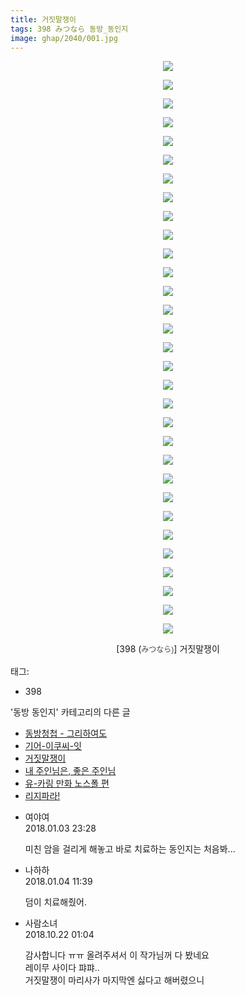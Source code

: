 ```yaml
---
title: 거짓말쟁이
tags: 398 みつなら 동방_동인지
image: ghap/2040/001.jpg
---
```

<div class="article">
<p style="text-align: center; clear: none; float: none;"><img src="{{ site.nasurl }}/ghap/2040/001.jpg"/></p>
<p style="text-align: center; clear: none; float: none;"><img src="{{ site.nasurl }}/ghap/2040/002.jpg"/></p>
<p style="text-align: center; clear: none; float: none;"><img src="{{ site.nasurl }}/ghap/2040/003.jpg"/></p>
<p style="text-align: center; clear: none; float: none;"><img src="{{ site.nasurl }}/ghap/2040/004.jpg"/></p>
<p style="text-align: center; clear: none; float: none;"><img src="{{ site.nasurl }}/ghap/2040/005.jpg"/></p>
<p style="text-align: center; clear: none; float: none;"><img src="{{ site.nasurl }}/ghap/2040/006.jpg"/></p>
<p style="text-align: center; clear: none; float: none;"><img src="{{ site.nasurl }}/ghap/2040/007.jpg"/></p>
<p style="text-align: center; clear: none; float: none;"><img src="{{ site.nasurl }}/ghap/2040/008.jpg"/></p>
<p style="text-align: center; clear: none; float: none;"><img src="{{ site.nasurl }}/ghap/2040/009.jpg"/></p>
<p style="text-align: center; clear: none; float: none;"><img src="{{ site.nasurl }}/ghap/2040/010.jpg"/></p>
<p style="text-align: center; clear: none; float: none;"><img src="{{ site.nasurl }}/ghap/2040/011.jpg"/></p>
<p style="text-align: center; clear: none; float: none;"><img src="{{ site.nasurl }}/ghap/2040/012.jpg"/></p>
<p style="text-align: center; clear: none; float: none;"><img src="{{ site.nasurl }}/ghap/2040/013.jpg"/></p>
<p style="text-align: center; clear: none; float: none;"><img src="{{ site.nasurl }}/ghap/2040/014.jpg"/></p>
<p style="text-align: center; clear: none; float: none;"><img src="{{ site.nasurl }}/ghap/2040/015.jpg"/></p>
<p style="text-align: center; clear: none; float: none;"><img src="{{ site.nasurl }}/ghap/2040/016.jpg"/></p>
<p style="text-align: center; clear: none; float: none;"><img src="{{ site.nasurl }}/ghap/2040/017.jpg"/></p>
<p style="text-align: center; clear: none; float: none;"><img src="{{ site.nasurl }}/ghap/2040/018.jpg"/></p>
<p style="text-align: center; clear: none; float: none;"><img src="{{ site.nasurl }}/ghap/2040/019.jpg"/></p>
<p style="text-align: center; clear: none; float: none;"><img src="{{ site.nasurl }}/ghap/2040/020.jpg"/></p>
<p style="text-align: center; clear: none; float: none;"><img src="{{ site.nasurl }}/ghap/2040/021.jpg"/></p>
<p style="text-align: center; clear: none; float: none;"><img src="{{ site.nasurl }}/ghap/2040/022.jpg"/></p>
<p style="text-align: center; clear: none; float: none;"><img src="{{ site.nasurl }}/ghap/2040/023.jpg"/></p>
<p style="text-align: center; clear: none; float: none;"><img src="{{ site.nasurl }}/ghap/2040/024.jpg"/></p>
<p style="text-align: center; clear: none; float: none;"><img src="{{ site.nasurl }}/ghap/2040/025.jpg"/></p>
<p style="text-align: center; clear: none; float: none;"><img src="{{ site.nasurl }}/ghap/2040/026.jpg"/></p>
<p style="text-align: center; clear: none; float: none;"><img src="{{ site.nasurl }}/ghap/2040/027.jpg"/></p>
<p style="text-align: center; clear: none; float: none;"><img src="{{ site.nasurl }}/ghap/2040/028.jpg"/></p>
<p style="text-align: center; clear: none; float: none;"><img src="{{ site.nasurl }}/ghap/2040/029.jpg"/></p>
<p style="text-align: center; clear: none; float: none;"><img src="{{ site.nasurl }}/ghap/2040/030.jpg"/></p>
<p style="text-align: center; clear: none; float: none;"><img src="{{ site.nasurl }}/ghap/2040/031.jpg"/></p>
<p style="text-align: center; clear: none; float: none;">[398 (<font color="#464646" face="돋움, dotum, verdana, sans-serif"><span style="font-size: 12px; line-height: 20px;">みつなら)</span></font>] 거짓말쟁이</p>
</div><div class="tagTrail">
<p>태그: </p>
<ul>
<li>398</li>
</ul>
</div><div class="another">
<p>'동방 동인지' 카테고리의 다른 글</p>
<ul>
<li><a href="/2016-09-07-ghap_2042">동방청첩 - 그리하여도</a></li>
<li><a href="/2016-09-07-ghap_2041">기어-이쿠씨-잇</a></li>
<li><a href="/2016-09-07-ghap_2040">거짓말쟁이</a></li>
<li><a href="/2016-09-07-ghap_2039">내 주인님은, 좋은 주인님</a></li>
<li><a href="/2016-09-07-ghap_2038">유-카링 만화 노스폴 편</a></li>
<li><a href="/2016-09-07-ghap_2037">리지파라!</a></li>
</ul>
</div><div class="cb_module cb_fluid">
<div class="cb_wrt cb_profile">
<div class="comment">
<ul>
<li class="cb_thumb_off" id="comment15165850">
<div class="cb_comment_area">
<div class="cb_info_area">
<div class="cb_section">
<span class="cb_nick_name">여야여</span>
</div>
<div class="cb_section">
<span class="cb_date">2018.01.03 23:28 </span>
</div>
</div>
<div class="cb_dsc_comment">
<p class="cb_dsc">
											미친 암을 걸리게 해놓고 바로 치료하는 동인지는 처음봐...
										</p>
</div>
</div></li>
<li class="cb_thumb_off" id="comment15166220">
<div class="cb_comment_area">
<div class="cb_info_area">
<div class="cb_section">
<span class="cb_nick_name">나하하</span>
</div>
<div class="cb_section">
<span class="cb_date">2018.01.04 11:39 </span>
</div>
</div>
<div class="cb_dsc_comment">
<p class="cb_dsc">
											덤이 치료해줬어.
										</p>
</div>
</div></li>
<li class="cb_thumb_off" id="comment15359384">
<div class="cb_comment_area">
<div class="cb_info_area">
<div class="cb_section">
<span class="cb_nick_name">사람소녀</span>
</div>
<div class="cb_section">
<span class="cb_date">2018.10.22 01:04 </span>
</div>
</div>
<div class="cb_dsc_comment">
<p class="cb_dsc">
											감사합니다 ㅠㅠ 올려주셔서 이 작가님꺼 다 봤네요<br/>
레이무 사이다 퍄퍄..<br/>
거짓말쟁이 마리사가 마지막엔 싫다고 해버렸으니 
										</p>
</div>
</div></li>
</ul>
</div>
</div><!-- commentList close -->
</div>